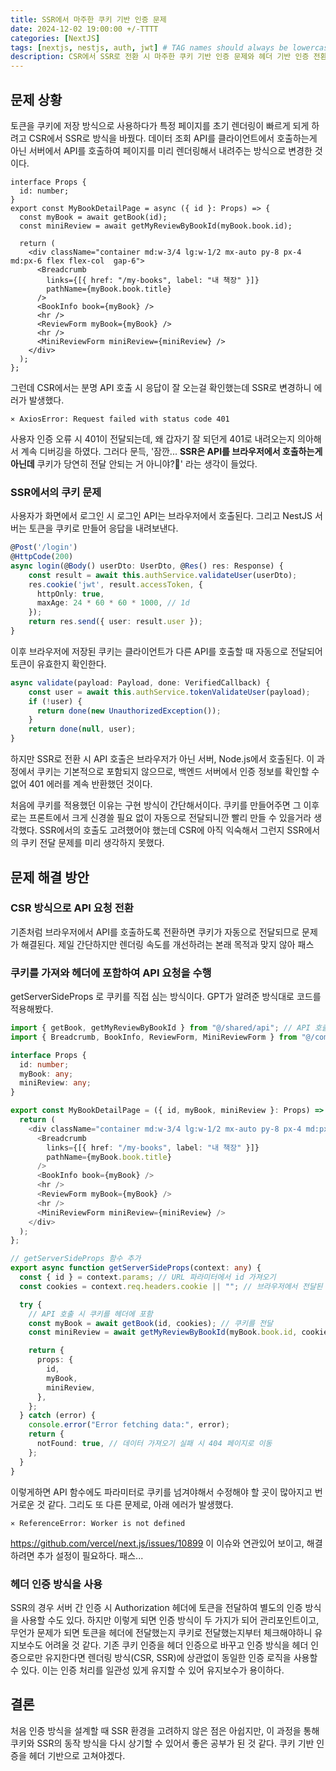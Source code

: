 ```yaml
---
title: SSR에서 마주한 쿠키 기반 인증 문제
date: 2024-12-02 19:00:00 +/-TTTT
categories: [NextJS]
tags: [nextjs, nestjs, auth, jwt] # TAG names should always be lowercase
description: CSR에서 SSR로 전환 시 마주한 쿠키 기반 인증 문제와 헤더 기반 인증 전환
---
```


## 문제 상황

토큰을 쿠키에 저장 방식으로 사용하다가 특정 페이지를 초기 렌더링이 빠르게 되게 하려고 CSR에서 SSR로 방식을 바꿨다.
데이터 조회 API를 클라이언트에서 호출하는게 아닌 서버에서 API를 호출하여 페이지를 미리 렌더링해서 내려주는 방식으로 변경한 것이다.

```tsx
interface Props {
  id: number;
}
export const MyBookDetailPage = async ({ id }: Props) => {
  const myBook = await getBook(id);
  const miniReview = await getMyReviewByBookId(myBook.book.id);

  return (
    <div className="container md:w-3/4 lg:w-1/2 mx-auto py-8 px-4 md:px-6 flex flex-col  gap-6">
      <Breadcrumb
        links={[{ href: "/my-books", label: "내 책장" }]}
        pathName={myBook.book.title}
      />
      <BookInfo book={myBook} />
      <hr />
      <ReviewForm myBook={myBook} />
      <hr />
      <MiniReviewForm miniReview={miniReview} />
    </div>
  );
};
```

그런데 CSR에서는 분명 API 호출 시 응답이 잘 오는걸 확인했는데 SSR로 변경하니 에러가 발생했다.

```
⨯ AxiosError: Request failed with status code 401
```

사용자 인증 오류 시 401이 전달되는데, 왜 갑자기 잘 되던게 401로 내려오는지 의아해서 계속 디버깅을 하였다.
그러다 문득, '잠깐... **SSR은 API를 브라우저에서 호출하는게 아닌데** 쿠키가 당연히 전달 안되는 거 아니야?🤔' 라는 생각이 들었다.

### SSR에서의 쿠키 문제

사용자가 화면에서 로그인 시 로그인 API는 브라우저에서 호출된다. 그리고 NestJS 서버는 토큰을 쿠키로 만들어 응답을 내려보낸다.

```ts
@Post('/login')
@HttpCode(200)
async login(@Body() userDto: UserDto, @Res() res: Response) {
	const result = await this.authService.validateUser(userDto);
	res.cookie('jwt', result.accessToken, {
	  httpOnly: true,
	  maxAge: 24 * 60 * 60 * 1000, // 1d
	});
	return res.send({ user: result.user });
}
```

이후 브라우저에 저장된 쿠키는 클라이언트가 다른 API를 호출할 때 자동으로 전달되어 토큰이 유효한지 확인한다.

```ts
async validate(payload: Payload, done: VerifiedCallback) {
    const user = await this.authService.tokenValidateUser(payload);
    if (!user) {
      return done(new UnauthorizedException());
    }
    return done(null, user);
}
```

하지만 SSR로 전환 시 API 호출은 브라우저가 아닌 서버, Node.js에서 호출된다. 이 과정에서 쿠키는 기본적으로 포함되지 않으므로, 백엔드 서버에서 인증 정보를 확인할 수 없어 401 에러를 계속 반환했던 것이다.

처음에 쿠키를 적용했던 이유는 구현 방식이 간단해서이다. 쿠키를 만들어주면 그 이후로는 프론트에서 크게 신경쓸 필요 없이 자동으로 전달되니깐 빨리 만들 수 있을거라 생각했다. SSR에서의 호출도 고려했어야 했는데 CSR에 아직 익숙해서 그런지 SSR에서의 쿠키 전달 문제를 미리 생각하지 못했다.

## 문제 해결 방안

### CSR 방식으로 API 요청 전환

기존처럼 브라우저에서 API를 호출하도록 전환하면 쿠키가 자동으로 전달되므로 문제가 해결된다.
제일 간단하지만 렌더링 속도를 개선하려는 본래 목적과 맞지 않아 패스

### 쿠키를 가져와 헤더에 포함하여 API 요청을 수행

getServerSideProps 로 쿠키를 직접 심는 방식이다. GPT가 알려준 방식대로 코드를 적용해봤다.

```ts
import { getBook, getMyReviewByBookId } from "@/shared/api"; // API 호출 함수 import
import { Breadcrumb, BookInfo, ReviewForm, MiniReviewForm } from "@/components";

interface Props {
  id: number;
  myBook: any;
  miniReview: any;
}

export const MyBookDetailPage = ({ id, myBook, miniReview }: Props) => {
  return (
    <div className="container md:w-3/4 lg:w-1/2 mx-auto py-8 px-4 md:px-6 flex flex-col gap-6">
      <Breadcrumb
        links={[{ href: "/my-books", label: "내 책장" }]}
        pathName={myBook.book.title}
      />
      <BookInfo book={myBook} />
      <hr />
      <ReviewForm myBook={myBook} />
      <hr />
      <MiniReviewForm miniReview={miniReview} />
    </div>
  );
};

// getServerSideProps 함수 추가
export async function getServerSideProps(context: any) {
  const { id } = context.params; // URL 파라미터에서 id 가져오기
  const cookies = context.req.headers.cookie || ""; // 브라우저에서 전달된 쿠키 가져오기

  try {
    // API 호출 시 쿠키를 헤더에 포함
    const myBook = await getBook(id, cookies); // 쿠키를 전달
    const miniReview = await getMyReviewByBookId(myBook.book.id, cookies); // 쿠키를 전달

    return {
      props: {
        id,
        myBook,
        miniReview,
      },
    };
  } catch (error) {
    console.error("Error fetching data:", error);
    return {
      notFound: true, // 데이터 가져오기 실패 시 404 페이지로 이동
    };
  }
}
```

이렇게하면 API 함수에도 파라미터로 쿠키를 넘겨야해서 수정해야 할 곳이 많아지고 번거로운 것 같다.
그리도 또 다른 문제로, 아래 에러가 발생했다.

```
⨯ ReferenceError: Worker is not defined
```

https://github.com/vercel/next.js/issues/10899 이 이슈와 연관있어 보이고, 해결하려면 추가 설정이 필요하다. 패스...

### 헤더 인증 방식을 사용

SSR의 경우 서버 간 인증 시 Authorization 헤더에 토큰을 전달하여 별도의 인증 방식을 사용할 수도 있다. 하지만 이렇게 되면 인증 방식이 두 가지가 되어 관리포인트이고, 무언가 문제가 되면 토큰을 헤더에 전달했는지 쿠키로 전달했는지부터 체크해야하니 유지보수도 어려울 것 같다.
기존 쿠키 인증을 헤더 인증으로 바꾸고 인증 방식을 헤더 인증으로만 유지한다면 렌더링 방식(CSR, SSR)에 상관없이 동일한 인증 로직을 사용할 수 있다. 이는 인증 처리를 일관성 있게 유지할 수 있어 유지보수가 용이하다.

## 결론

처음 인증 방식을 설계할 때 SSR 환경을 고려하지 않은 점은 아쉽지만, 이 과정을 통해 쿠키와 SSR의 동작 방식을 다시 상기할 수 있어서 좋은 공부가 된 것 같다. 쿠키 기반 인증을 헤더 기반으로 고쳐야겠다.
